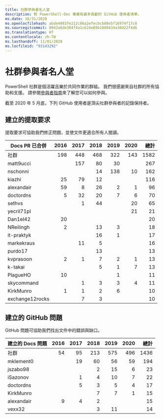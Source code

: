 ```yaml
---
title: 社群參與者名人堂
description: 對 PowerShell-Doc 專案有最多貢獻的 GitHub 使用者清單。
ms.date: 10/31/2020
ms.openlocfilehash: abde4903fe212c86a2efecbcb88e5f16974f17c8
ms.sourcegitcommit: 0942a6de384f4a1c624e89b1889434a30d22f4d6
ms.translationtype: HT
ms.contentlocale: zh-TW
ms.lasthandoff: 11/01/2020
ms.locfileid: "93143292"
---
```

# <a name="community-contributor-hall-of-fame"></a>社群參與者名人堂

PowerShell 社群是個活躍且樂於共同作業的群組。 我們很感謝來自社群的所有協助和支援。 請參閱[參與者指南][contrib]來了解您可以如何參與。

截至 2020 年 5 月底，下列 GitHub 使用者是頂尖社群參與者的記錄保持者。

## <a name="pull-requests-opened"></a>建立的提取要求

提取要求可協助我們修正問題，並使文件更適合所有人閱讀。

| Docs PR 已合併 | 2016 | 2017 | 2018 | 2019 | 2020 | 總計 |
| --------------- | ---: | ---: | ---: | ---: | ---: | ----------: |
| 社群       | 198  | 448  | 468  | 322  | 143  | 1582        |
| matt9ucci       |      | 157  | 80   | 30   |      | 267         |
| nschonni        |      |      | 14   | 138  | 10   | 162         |
| kiazhi          | 25   | 79   | 12   |      |      | 116         |
| alexandair      | 59   | 8    | 26   | 2    | 1    | 96          |
| doctordns       | 5    | 32   | 20   | 7    | 6    | 70          |
| sethvs          |      | 1    | 44   |      | 20   | 65          |
| yecril71pl      |      |      |      |      | 21   | 21          |
| Dan1el42        | 20   |      |      |      |      | 20          |
| NReilingh       | 2    |      | 13   | 3    |      | 18          |
| it-praktyk      |      |      | 16   | 1    |      | 17          |
| markekraus      |      | 11   | 5    |      |      | 16          |
| purdo17         |      |      | 13   |      |      | 13          |
| kvprasoon       | 2    | 1    | 7    | 2    | 1    | 13          |
| k-takai         |      |      | 5    | 1    | 7    | 13          |
| PlagueHO        | 10   |      |      | 1    |      | 11          |
| skycommand      |      | 1    | 3    | 3    | 4    | 11          |
| KirkMunro       | 1    | 1    | 2    | 6    |      | 10          |
| exchange12rocks |      | 7    | 3    |      |      | 10          |

## <a name="github-issues-opened"></a>建立的 GitHub 問題

GitHub 問題可協助我們找出文件中的錯誤與缺口。

| 建立的 Docs 問題 | 2016 | 2017 | 2018 | 2019 | 2020 | 總計 |
| ------------------ | ---: | ---: | ---: | ---: | ---: | ----------: |
| 社群          |   54 |   95 |  213 |  575 |  496 |        1436 |
| mklement0          |      |   19 |   60 |   56 |   59 |         194 |
| jszabo98           |      |      |    2 |   15 |    6 |          23 |
| iSazonov           |      |    1 |    4 |   10 |    7 |          22 |
| doctordns          |      |    5 |    3 |    5 |    4 |          17 |
| KirkMunro          |      |      |    7 |    7 |    1 |          15 |
| alexandair         |    9 |    4 |    2 |      |      |          15 |
| vexx32             |      |      |    3 |   11 |      |          14 |

<!-- Link references -->
[contrib]: contributing/overview.md
